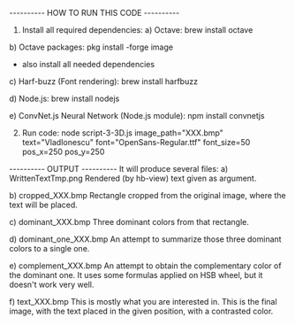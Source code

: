 ---------- HOW TO RUN THIS CODE ----------

1) Install all required dependencies:
a) Octave:
brew install octave

b) Octave packages:
pkg install -forge image
* also install all needed dependencies

c) Harf-buzz (Font rendering):
brew install harfbuzz

d) Node.js:
brew install nodejs

e) ConvNet.js Neural Network (Node.js module):
npm install convnetjs

2) Run code:
node script-3-3D.js image_path=\"XXX.bmp\" text=\"VladIonescu\" font=\"OpenSans-Regular.ttf\" font_size=50 pos_x=250 pos_y=250

---------- OUTPUT ----------
It will produce several files:
a) WrittenTextTmp.png
Rendered (by hb-view) text given as argument.

b) cropped_XXX.bmp 
Rectangle cropped from the original image, where the text will be placed.

c) dominant_XXX.bmp
Three dominant colors from that rectangle.

d) dominant_one_XXX.bmp
An attempt to summarize those three dominant colors to a single one.

e) complement_XXX.bmp
An attempt to obtain the complementary color of the dominant one. It uses some formulas
applied on HSB wheel, but it doesn't work very well.

f) text_XXX.bmp
This is mostly what you are interested in. This is the final image, with the text placed
in the given position, with a contrasted color.

